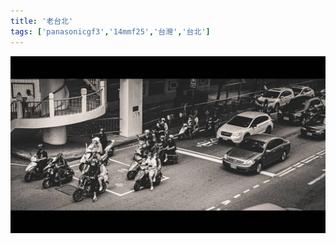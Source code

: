 ```yaml
---
title: '老台北'
tags: ['panasonicgf3','14mmf25','台灣','台北']
---
```

![img](./img/instagram_output/202008/008.webp)